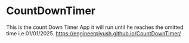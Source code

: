 # CountDownTimer
This is the count Down Timer App it will run until he reaches the  omitted time i.e 01/01/2025. 
https://engineerpiyush.github.io/CountDownTimer/

